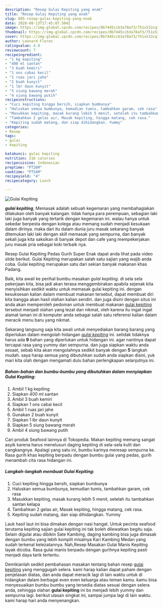 ```yaml
---
description: "Resep Gulai Kepiting yang enak"
title: "Resep Gulai Kepiting yang enak"
slug: 605-resep-gulai-kepiting-yang-enak
date: 2020-08-13T17:45:07.504Z
image: https://img-global.cpcdn.com/recipes/0b7445ccb3a78af3/751x532cq70/gulai-kepiting-foto-resep-utama.jpg
thumbnail: https://img-global.cpcdn.com/recipes/0b7445ccb3a78af3/751x532cq70/gulai-kepiting-foto-resep-utama.jpg
cover: https://img-global.cpcdn.com/recipes/0b7445ccb3a78af3/751x532cq70/gulai-kepiting-foto-resep-utama.jpg
author: Leonard Flores
ratingvalue: 4.9
reviewcount: 7
recipeingredient:
- "1 kg kepiting"
- "400 ml santan"
- "3 buah kemiri"
- "1 ons cabai kecil"
- "1 ruas jari jahe"
- "2 buah kunyit"
- "1 lbr daun kunyit"
- "5 siung bawang merah"
- "4 siung bawang putih"
recipeinstructions:
- "Cuci kepiting hingga bersih, siapkan bumbunya"
- "Haluskan semua bumbunya, kemudian tumis, tambahkan garam, cek rasa"
- "Masukkan kepiting, masak kurang lebih 5 menit, setelah itu tambahkan santan kelapa"
- "Tambahkan 2 gelas air, Masak kepiting, hingga matang, cek rasa."
- "Kepiting sudah matang, dan siap dihidangkan. Yummy"
categories:
- Resep
tags:
- gulai
- kepiting

katakunci: gulai kepiting 
nutrition: 216 calories
recipecuisine: Indonesian
preptime: "PT26M"
cooktime: "PT54M"
recipeyield: "4"
recipecategory: Lunch

---
```



![Gulai Kepiting](https://img-global.cpcdn.com/recipes/0b7445ccb3a78af3/751x532cq70/gulai-kepiting-foto-resep-utama.jpg)

<b><i>gulai kepiting</i></b>, Memasak adalah sebuah kegemaran yang membahagiakan dilakukan oleh banyak kalangan. tidak hanya para perempuan, sebagian laki laki juga banyak yang tertarik dengan kegemaran ini. walau hanya untuk sekedar berpesta dengan kolega atau memang sudah menjadi kesukaan dalam dirinya. maka dari itu dalam dunia juru masak sekarang banyak ditemukan laki laki dengan skill memasak yang sempurna, dan banyak sekali juga kita saksikan di banyak depot dan cafe yang mempekerjakan juru masak pria sebagai koki terbaik nya.

Resep Gulai Kepiting Pedas Gurih Super Enak dapat anda lihat pada video slide berikut. Gulai Kepiting merupakan salah satu sajian yang wajib anda coba. Gulai kepiting merupakan satu dari sekian banyak makanan khas Padang.

Baik, kita awali ke perihal bumbu masakan <i>gulai kepiting</i>. di sela sela pekerjaan kita, bisa jadi akan terasa menggembirakan apabila sejenak kita menyisihkan sedikit waktu untuk memasak gulai kepiting ini. dengan kesuksesan kalian dalam membuat makanan tersebut, dapat membuat diri kita bangga akan hasil olahan kalian sendiri. dan juga disini dengan situs ini anda akan memperoleh pedoman untuk membuat makanan <u>gulai kepiting</u> tersebut menjadi olahan yang lezat dan nikmat, oleh karena itu ingat ingat alamat laman ini di komputer anda sebagai salah satu referensi kalian dalam meracik menu baru yang nikmat.


Sekarang langsung saja kita awali untuk menyediakan barang barang yang diperlukan dalam mengolah hidangan <u><i>gulai kepiting</i></u> ini. setidak tidaknya harus ada <b>9</b> bahan yang diperlukan untuk hidangan ini. agar nantinya dapat tercapai rasa yang yummy dan sempurna. dan juga siapkan waktu anda sesaat, sebab kita akan mengolahnya sedikit banyak dengan <b>5</b> langkah mudah. saya harap semua yang dibutuhkan sudah anda siapkan disini, yuk mari kita olah dengan mengamati dulu bahan perlengkapan selanjutnya ini.

<!--inarticleads1-->

##### Bahan-bahan dan bumbu-bumbu yang dibutuhkan dalam menyiapkan Gulai Kepiting:

1. Ambil 1 kg kepiting
1. Siapkan 400 ml santan
1. Ambil 3 buah kemiri
1. Siapkan 1 ons cabai kecil
1. Ambil 1 ruas jari jahe
1. Gunakan 2 buah kunyit
1. Siapkan 1 lbr daun kunyit
1. Siapkan 5 siung bawang merah
1. Ambil 4 siung bawang putih


Cari produk Seafood lainnya di Tokopedia. Makan kepiting memang sangat asyik karena harus menelusuri daging kepiting di sela-sela kulit dan cangkangnya. Apalagi yang satu ini, bumbu karinya meresap sempurna ke. Rasa gurih khas kepiting berpadu dengan bumbu gulai yang pedas, gurih menambah cita rasa hidangan ini. 

<!--inarticleads2-->

##### Langkah-langkah membuat Gulai Kepiting:

1. Cuci kepiting hingga bersih, siapkan bumbunya
1. Haluskan semua bumbunya, kemudian tumis, tambahkan garam, cek rasa
1. Masukkan kepiting, masak kurang lebih 5 menit, setelah itu tambahkan santan kelapa
1. Tambahkan 2 gelas air, Masak kepiting, hingga matang, cek rasa.
1. Kepiting sudah matang, dan siap dihidangkan. Yummy


Lauk hasil laut ini bisa dimakan dengan nasi hangat. Untuk pecinta seafood terutama kepiting sajian gulai kepiting ini tak boleh dilewatkan begitu saja. Selain digulai atau dibikin Sate Kambing, daging kambing bisa juga dimasak dengan bumbu yang lebih komplit misalnya Kari Kambing Medan yang sudah terkenal kelezatannya. Nah,Resep Masakan Gulai Manis Kepiting layak dicoba. Rasa gulai manis berpadu dengan gurihnya kepiting pasti menjadi daya tarik tertentu. 

Demikianlah sedikit pembahasan masakan tentang bahan resep <u>gulai kepiting</u> yang menggugah selera. kami harap kalian dapat paham dengan penjelasan diatas, dan anda dapat meracik lagi di lain waktu untuk di hidangkan dalam berbagai even even keluarga atau teman kamu. kamu bisa menyesuaikan bumbu bumbu yang tersedia diatas sesuai dengan selera anda, sehingga olahan <b>gulai kepiting</b> ini bs menjadi lebih yummy dan sempurna lagi. berikut ulasan singkat ini, sampai jumpa lagi di lain waktu. kami harap hari anda menyenangkan.
